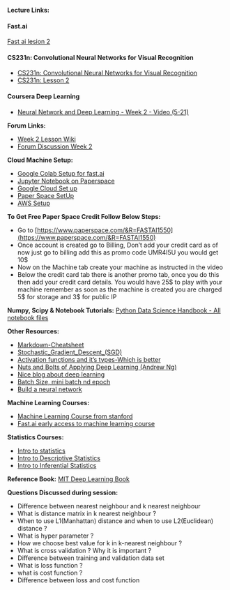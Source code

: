 **Lecture Links:**
#### Fast.ai
[Fast ai lesion 2](http://course.fast.ai/lessons/lesson2.html)

#### CS231n: Convolutional Neural Networks for Visual Recognition
- [CS231n: Convolutional Neural Networks for Visual Recognition](http://cs231n.github.io/transfer-learning/)
- [CS231n: Lesson 2](https://www.youtube.com/watch?v=OoUX-nOEjG0&list=PLC1qU-LWwrF64f4QKQT-Vg5Wr4qEE1Zxk)

#### Coursera Deep Learning
- [Neural Network and Deep Learning - Week 2 - Video (5-21) ](https://www.youtube.com/watch?v=7PiK4wtfvbA&list=PLBAGcD3siRDguyYYzhVwZ3tLvOyyG5k6K)

**Forum Links:**
- [Week 2 Lesson Wiki](http://wiki.fast.ai/index.php/Lesson_2)
- [Forum Discussion Week 2](http://forums.fast.ai/t/lesson-2-discussion/161)

**Cloud Machine Setup:**
- [Google Colab Setup for fast.ai](https://towardsdatascience.com/fast-ai-lesson-1-on-google-colab-free-gpu-d2af89f53604)
- [Jupyter Notebook on Paperspace](https://by-the-water.github.io/posts/2017/05/16/setting-up-a-jupyter-notebook-server-on-paperspace.html)
- [Google Cloud Set up](https://medium.com/@jamsawamsa/running-a-google-cloud-gpu-for-fast-ai-for-free-5f89c707bae6)
- [Paper Space SetUp](https://github.com/reshamas/fastai_deeplearn_part1/blob/master/tools/paperspace.md)
- [AWS Setup](https://github.com/fastai/courses/blob/master/setup/aws-alias.sh)

**To Get Free Paper Space Credit Follow Below Steps:**
- Go to [https://www.paperspace.com/&R=FASTAI1550](https://www.paperspace.com/&R=FASTAI1550)
- Once account is created go to Billing, Don’t add your credit card as of now just go to billing
add this as promo code UMR4I5U you would get 10$
- Now on the Machine tab create your machine as instructed in the video
- Below the credit card tab there is another promo tab, once you do this then add your credit card details. You would have 25$ to play with your machine remember as soon as the machine is created you are charged 5$ for storage and 3$ for public IP


**Numpy, Scipy & Notebook Tutorials:**
[Python Data Science Handbook - All notebook files](https://github.com/jakevdp/PythonDataScienceHandbook)

**Other Resources:**
- [Markdown-Cheatsheet](https://github.com/adam-p/markdown-here/wiki/Markdown-Cheatsheet)
- [Stochastic_Gradient_Descent_(SGD)](http://wiki.fast.ai/index.php/Stochastic_Gradient_Descent_(SGD))
- [Activation functions and it’s types-Which is better](https://towardsdatascience.com/activation-functions-and-its-types-which-is-better-a9a5310cc8f)
- [Nuts and Bolts of Applying Deep Learning (Andrew Ng)](https://www.youtube.com/watch?v=F1ka6a13S9I)
- [Nice blog about deep learning](https://adeshpande3.github.io/adeshpande3.github.io/)
- [Batch Size, mini batch nd epoch](https://www.quora.com/What-are-the-meanings-of-batch-size-mini-batch-iterations-and-epoch-in-neural-networks)
- [Build a neural network](https://stevenmiller888.github.io/mind-how-to-build-a-neural-network/)

**Machine Learning Courses:**
- [Machine Learning Course from stanford](https://www.youtube.com/watch?v=UzxYlbK2c7E&list=PLFC36A799B7FFD0CF)
- [Fast.ai early access to machine learning course](http://forums.fast.ai/t/another-treat-early-access-to-intro-to-machine-learning-videos/6826?source_topic_id=9285)

**Statistics Courses:**
- [Intro to statistics](https://www.udacity.com/course/intro-to-statistics--st101)
- [Intro to Descriptive Statistics](https://www.udacity.com/course/intro-to-descriptive-statistics--ud827)
- [Intro to Inferential Statistics](https://in.udacity.com/course/intro-to-inferential-statistics--ud201)

**Reference Book:**
[MIT Deep Learning Book](https://github.com/janishar/mit-deep-learning-book-pdf/tree/master/complete-book-pdf)

**Questions Discussed during session:**
- Difference between nearest neighbour and k nearest neighbour
- What is distance matrix in k nearest neighbour ?
- When to use L1(Manhattan) distance and when to use L2(Euclidean) distance ?
- What is hyper parameter ?
- How we choose best value for k in k-nearest neighbour ?
- What is cross validation ? Why it is important ?
- Difference between training and validation data set
- What is loss function ?
- what is cost function ?
- Difference between loss and cost function
